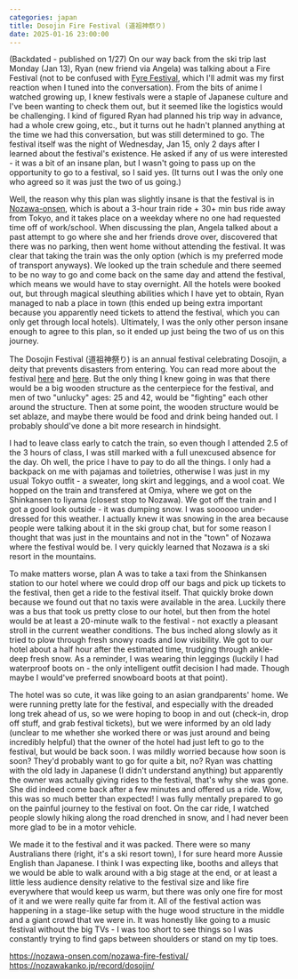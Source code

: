 ```yaml
---
categories: japan
title: Dosojin Fire Festival (道祖神祭り) 
date: 2025-01-16 23:00:00
---
```




(Backdated - published on 1/27)
On our way back from the ski trip last Monday (Jan 13), Ryan (new friend via Angela) was talking about a Fire Festival (not to be confused with [Fyre Festival](https://en.wikipedia.org/wiki/Fyre_Festival), which I'll admit was my first reaction when I tuned into the conversation). From the bits of anime I watched growing up, I knew festivals were a staple of Japanese culture and I've been wanting to check them out, but it seemed like the logistics would be challenging. I kind of figured Ryan had planned his trip way in advance, had a whole crew going, etc., but it turns out he hadn't planned anything at the time we had this conversation, but was still determined to go. The festival itself was the night of Wednesday, Jan 15, only 2 days after I learned about the festival's existence. He asked if any of us were interested - it was a bit of an insane plan, but I wasn't going to pass up on the opportunity to go to a festival, so I said yes. (It turns out I was the only one who agreed so it was just the two of us going.)

Well, the reason why this plan was slightly insane is that the festival is in [Nozawa-onsen](https://nozawa-onsen.com/), which is about a 3-hour train ride + 30+ min bus ride away from Tokyo, and it takes place on a weekday where no one had requested time off of work/school. When discussing the plan, Angela talked about a past attempt to go where she and her friends drove over, discovered that there was no parking, then went home without attending the festival. It was clear that taking the train was the only option (which is my preferred mode of transport anyways). We looked up the train schedule and there seemed to be no way to go and come back on the same day and attend the festival, which means we would have to stay overnight. All the hotels were booked out, but through magical sleuthing abilities which I have yet to obtain, Ryan managed to nab a place in town (this ended up being extra important because you apparently need tickets to attend the festival, which you can only get through local hotels). Ultimately, I was the only other person insane enough to agree to this plan, so it ended up just being the two of us on this journey.

The Dosojin Festival (道祖神祭り) is an annual festival celebrating Dosojin, a deity that prevents disasters from entering. You can read more about the festival [here](https://nozawakanko.jp/record/dosojin/) and [here](https://nozawa-onsen.com/nozawa-fire-festival/). But the only thing I knew going in was that there would be a big wooden structure as the centerpiece for the festival, and men of two "unlucky" ages: 25 and 42, would be "fighting" each other around the structure. Then at some point, the wooden structure would be set ablaze, and maybe there would be food and drink being handed out. I probably should've done a bit more research in hindsight.

I had to leave class early to catch the train, so even though I attended 2.5 of the 3 hours of class, I was still marked with a full unexcused absence for the day. Oh well, the price I have to pay to do all the things. I only had a backpack on me with pajamas and toiletries, otherwise I was just in my usual Tokyo outfit - a sweater, long skirt and leggings, and a wool coat. We hopped on the train and transfered at Omiya, where we got on the Shinkansen to Iiyama (closest stop to Nozawa). We got off the train and I got a good look outside - it was dumping snow. I was soooooo under-dressed for this weather. I actually knew it was snowing in the area because people were talking about it in the ski group chat, but for some reason I thought that was just in the mountains and not in the "town" of Nozawa where the festival would be. I very quickly learned that Nozawa _is_ a ski resort in the mountains.

To make matters worse, plan A was to take a taxi from the Shinkansen station to our hotel where we could drop off our bags and pick up tickets to the festival, then get a ride to the festival itself. That quickly broke down because we found out that no taxis were available in the area. Luckily there was a bus that took us pretty close to our hotel, but then from the hotel would be at least a 20-minute walk to the festival - not exactly a pleasant stroll in the current weather conditions. The bus inched along slowly as it tried to plow through fresh snowy roads and low visibility. We got to our hotel about a half hour after the estimated time, trudging through ankle-deep fresh snow. As a reminder, I was wearing thin leggings (luckily I had waterproof boots on - the only intelligent outfit decision I had made. Though maybe I would've preferred snowboard boots at that point).

The hotel was so cute, it was like going to an asian grandparents' home. We were running pretty late for the festival, and especially with the dreaded long trek ahead of us, so we were hoping to boop in and out (check-in, drop off stuff, and grab festival tickets), but we were informed by an old lady (unclear to me whether she worked there or was just around and being incredibly helpful) that the owner of the hotel had just left to go to the festival, but would be back soon. I was mildly worried because how soon is soon? They'd probably want to go for quite a bit, no? Ryan was chatting with the old lady in Japanese (I didn't understand anything) but apparently the owner was actually giving rides to the festival, that's why she was gone. She did indeed come back after a few minutes and offered us a ride. Wow, this was so much better than expected! I was fully mentally prepared to go on the painful journey to the festival on foot. On the car ride, I watched people slowly hiking along the road drenched in snow, and I had never been more glad to be in a motor vehicle.

We made it to the festival and it was packed. There were so many Australians there (right, it's a ski resort town), I for sure heard more Aussie English than Japanese. I think I was expecting like, booths and alleys that we would be able to walk around with a big stage at the end, or at least a little less audience density relative to the festival size and like fire everywhere that would keep us warm, but there was only one fire for most of it and we were really quite far from it. All of the festival action was happening in a stage-like setup with the huge wood structure in the middle and a giant crowd that we were in. It was honestly like going to a music festival without the big TVs - I was too short to see things so I was constantly trying to find gaps between shoulders or stand on my tip toes.


https://nozawa-onsen.com/nozawa-fire-festival/
https://nozawakanko.jp/record/dosojin/